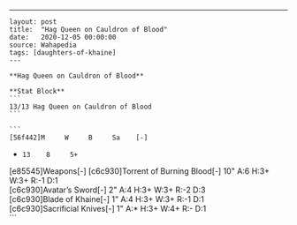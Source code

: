 ---
    layout: post
    title:  "Hag Queen on Cauldron of Blood"
    date:   2020-12-05 00:00:00
    source: Wahapedia
    tags: [daughters-of-khaine]
    ---
    
    **Hag Queen on Cauldron of Blood**
    
    **Stat Block**
    ```
    13/13 Hag Queen on Cauldron of Blood
    ```
    
    ```
    [56f442]M     W     B     Sa    [-]
*     13    8     5+    
[e85545]Weapons[-]
[c6c930]Torrent of Burning Blood[-]
10"    A:6    H:3+   W:3+   R:-1   D:1   
[c6c930]Avatar’s Sword[-]
2"     A:4    H:3+   W:3+   R:-2   D:3   
[c6c930]Blade of Khaine[-]
1"     A:4    H:3+   W:3+   R:-1   D:1   
[c6c930]Sacrificial Knives[-]
1"     A:*    H:3+   W:4+   R:-    D:1   
    ```
    
    
    